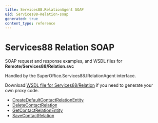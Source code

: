 ```yaml
---
title: Services88.RelationAgent SOAP
uid: Services88-Relation-soap
generated: true
content_type: reference
---
```


# Services88 Relation SOAP

SOAP request and response examples, and WSDL files for **Remote/Services88/Relation.svc**

Handled by the <see cref="T:SuperOffice.Services88.IRelationAgent">SuperOffice.Services88.IRelationAgent</see> interface.



Download [WSDL file for Services88/Relation](../Services88-Relation.md) if you need to generate your own proxy code.

* [CreateDefaultContactRelationEntity](CreateDefaultContactRelationEntity.md)
* [DeleteContactRelation](DeleteContactRelation.md)
* [GetContactRelationEntity](GetContactRelationEntity.md)
* [SaveContactRelation](SaveContactRelation.md)

